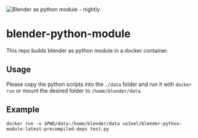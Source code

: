 ![Blender as python module - nightly](https://github.com/vo3xel/blender-python-module/workflows/Blender%20as%20python%20module%20-%20nightly/badge.svg)

# blender-python-module
This repo builds blender as python module in a docker container.

## Usage
Please copy the python scripts into the `./data` folder and run it with `docker run` or mount the desired folder to `/home/blender/data`.

## Example
```
docker run -v $PWD/data:/home/blender/data vo3xel/blender-python-module:latest-precompiled-deps test.py
```
